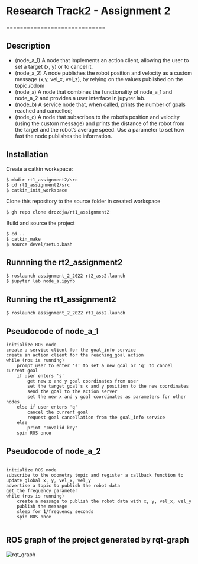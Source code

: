 # Research Track2  - Assignment 2
=============================

Description
------------
- (node_a_1) A node that implements an action client, allowing the user to set a target (x, y) or to cancel it.
- (node_a_2) A node publishes the robot position and velocity as a custom message (x,y, vel_x, vel_z), by relying on the values published on the topic /odom
- (node_a) A node that combines the functionality of node_a_1 and node_a_2 and provides a user interface in jupyter lab.
- (node_b) A service node that, when called, prints the number of goals reached and cancelled;
- (node_c) A node that subscribes to the robot’s position and velocity (using the custom message) and prints the distance of the robot from the target and the robot’s average speed. Use a parameter to set how fast the node publishes the information. 

Installation
-------

Create a catkin workspace:

```shell
$ mkdir rt1_assignment2/src
$ cd rt1_assignment2/src
$ catkin_init_workspace
```

Clone this repository to the source folder in created workspace

```shell
$ gh repo clone drozdja/rt1_assignment2
```

Build and source the project

```shell
$ cd ..
$ catkin_make
$ source devel/setup.bash
```

Runnning the rt2_assignment2
-------
```shell
$ roslaunch assignment_2_2022 rt2_ass2.launch 
$ jupyter lab node_a.ipynb
```


Running the rt1_assignment2
-------

```shell
$ roslaunch assignment_2_2022 rt1_ass2.launch 
```

Pseudocode of node_a_1
---------

```
initialize ROS node
create a service client for the goal_info service
create an action client for the reaching_goal action
while (ros is running)
    prompt user to enter 's' to set a new goal or 'q' to cancel current goal
    if user enters 's'
        get new x and y goal coordinates from user
        set the target goal's x and y position to the new coordinates
        send the goal to the action server
        set the new x and y goal coordinates as parameters for other nodes
    else if user enters 'q'
        cancel the current goal
        request goal cancellation from the goal_info service
    else
        print "Invalid key"
    spin ROS once

```

Pseudocode of node_a_2
---------

```

initialize ROS node
subscribe to the odometry topic and register a callback function to update global x, y, vel_x, vel_y
advertise a topic to publish the robot data
get the frequency parameter
while (ros is running)
    create a message to publish the robot data with x, y, vel_x, vel_y
    publish the message
    sleep for 1/frequency seconds
    spin ROS once
    
```

ROS graph of the project generated by rqt-graph
---------
![rqt_graph](https://user-images.githubusercontent.com/40939177/215017188-08a8f598-650e-478a-9d3b-b9c53228e629.png)



